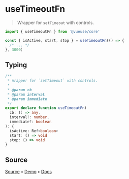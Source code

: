 <!--DEMO_STARTS-->
<script setup>
import Demo from './demo.vue'
</script>
<DemoContainer><Demo/></DemoContainer>
<!--DEMO_ENDS-->

<!--HEAD_STARTS--><!--HEAD_ENDS-->


# useTimeoutFn

> Wrapper for `setTimeout` with controls.

```js
import { useTimeoutFn } from '@vueuse/core'

const { isActive, start, stop } = useTimeoutFn(() => {
  /* ... */
}, 3000)
```


<!--FOOTER_STARTS-->
## Typing

```typescript
/**
 * Wrapper for `setTimeout` with controls.
 *
 * @param cb
 * @param interval
 * @param immediate
 */
export declare function useTimeoutFn(
  cb: () => any,
  interval?: number,
  immediate?: boolean
): {
  isActive: Ref<boolean>
  start: () => void
  stop: () => void
}
```

## Source

[Source](https://github.com/antfu/vueuse/blob/master/packages/shared/useTimeoutFn/index.ts) • [Demo](https://github.com/antfu/vueuse/blob/master/packages/shared/useTimeoutFn/demo.vue) • [Docs](https://github.com/antfu/vueuse/blob/master/packages/shared/useTimeoutFn/index.md)


<!--FOOTER_ENDS-->